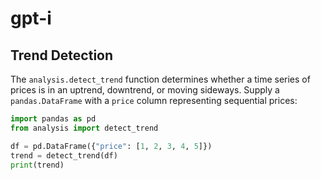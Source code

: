 # gpt-i

## Trend Detection

The `analysis.detect_trend` function determines whether a time series of
prices is in an uptrend, downtrend, or moving sideways. Supply a
`pandas.DataFrame` with a `price` column representing sequential prices:

```python
import pandas as pd
from analysis import detect_trend

df = pd.DataFrame({"price": [1, 2, 3, 4, 5]})
trend = detect_trend(df)
print(trend)
```
